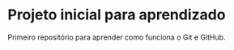 # Projeto inicial para aprendizado
 Primeiro repositório para aprender como funciona o Git e GitHub.

